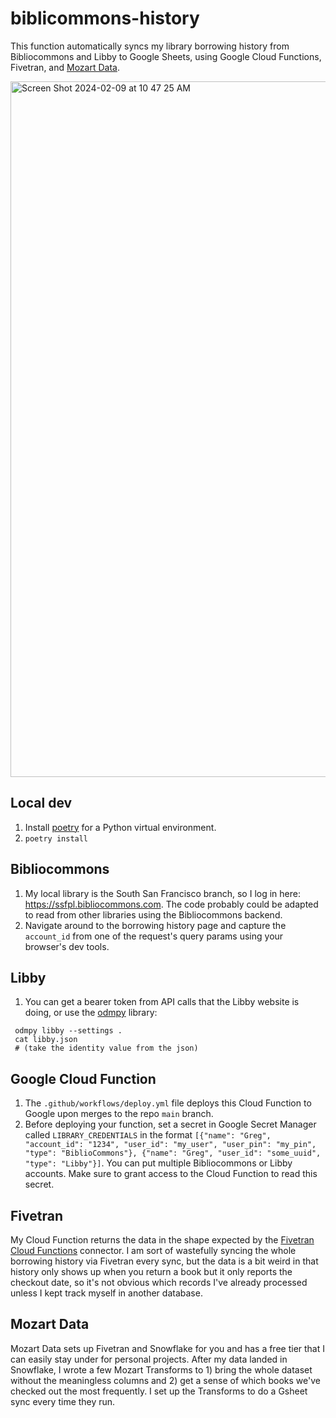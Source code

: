 # biblicommons-history

This function automatically syncs my library borrowing history from Bibliocommons and Libby to Google Sheets, using Google Cloud Functions, Fivetran, and [Mozart Data](https://mozartdata.com/).

<img width="1113" alt="Screen Shot 2024-02-09 at 10 47 25 AM" src="https://github.com/greg-finley/bibliocommons-history/assets/28961086/9bd92dd7-265b-4732-934d-2e69ee44b471">

## Local dev

1. Install [poetry](https://python-poetry.org/docs/#installation) for a Python virtual environment.
2. `poetry install`

## Bibliocommons

1. My local library is the South San Francisco branch, so I log in here: https://ssfpl.bibliocommons.com. The code probably could be adapted to read from other libraries using the Bibliocommons backend.
2. Navigate around to the borrowing history page and capture the `account_id` from one of the request's query params using your browser's dev tools.

## Libby

1. You can get a bearer token from API calls that the Libby website is doing, or use the [odmpy](https://github.com/ping/odmpy?tab=readme-ov-file#usage) library:

```shell
 odmpy libby --settings .
 cat libby.json
 # (take the identity value from the json)
```

## Google Cloud Function

1. The `.github/workflows/deploy.yml` file deploys this Cloud Function to Google upon merges to the repo `main` branch.
2. Before deploying your function, set a secret in Google Secret Manager called `LIBRARY_CREDENTIALS` in the format `[{"name": "Greg", "account_id": "1234", "user_id": "my_user", "user_pin": "my_pin", "type": "BiblioCommons"}, {"name": "Greg", "user_id": "some_uuid", "type": "Libby"}]`. You can put multiple Bibliocommons or Libby accounts. Make sure to grant access to the Cloud Function to read this secret.

## Fivetran

My Cloud Function returns the data in the shape expected by the [Fivetran Cloud Functions](https://fivetran.com/docs/functions/google-cloud-functions) connector. I am sort of wastefully syncing the whole borrowing history via Fivetran every sync, but the data is a bit weird in that history only shows up when you return a book but it only reports the checkout date, so it's not obvious which records I've already processed unless I kept track myself in another database.

## Mozart Data

Mozart Data sets up Fivetran and Snowflake for you and has a free tier that I can easily stay under for personal projects. After my data landed in Snowflake, I wrote a few Mozart Transforms to 1) bring the whole dataset without the meaningless columns and 2) get a sense of which books we've checked out the most frequently. I set up the Transforms to do a Gsheet sync every time they run.
